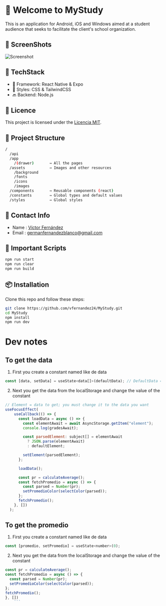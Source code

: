 # 🚀 Welcome to MyStudy

This is an application for Android, iOS and Windows aimed at a student audience that seeks to facilitate the client's school organization.

## 📸 ScreenShots

![Screenshot](https://via.placeholder.com/800x400)

## 🔧 TechStack

- 🧩 Framework: React Native & Expo
- 🎨 Styles: CSS & TailwindCSS
- 🔙 Backend: Node.js
<!-- - 🛢️ Database:  -->

## 📃 Licence

This project is licensed under the [Licencia MIT](LICENSE).

## 🧭 Project Structure

```bash
/
  /api
  /app
    /(drawer)       → All the pages
  /assets           → Images and other resources
    /background
    /fonts
    /icons
    /images
  /components       → Reusable components (react)
  /constants        → Global types and default values
  /styles           → Global styles

```

## 🤝 Contact Info

- Name : [Víctor Fernández](https://github.com/vfernandez24/)
- Email : [germanfernandezblanco@gmail.com](mailto:germanfernandezblanco@gmail.com)

## 🧪 Important Scripts

```bash
npm run start
npm run clear
npm run build
```

## 📦 Installation

Clone this repo and follow these steps:

```bash
git clone https://github.com/vfernandez24/MyStudy.git
cd MyStudy
npm install
npm run dev
```

# Dev notes

## To get the data

1. First you create a constant named like de data

```js
const [data, setData] = useState<data[]>(defaultData); // DefaultData => To develop
```

2. Next you get the data from the localStorage and change the value of the constant

```js
// Element = data to get; you must change it to the data you want
useFocusEffect(
    useCallback(() => {
      const loadData = async () => {
        const elementAwait = await AsyncStorage.getItem("element");
        console.log(gradesAwait);

        const parsedElement: subject[] = elementAwait
          ? JSON.parse(elementAwait)
          : defaultElement;

        setElement(parsedElement);
      };

      loadData();

      const pr = calculateAverage();
      const fetchPromedio = async () => {
        const parsed = Number(pr);
        setPromedioColor(selectColor(parsed));
      };
      fetchPromedio();
    }, [])
  );
```

## To get the promedio
1. First you create a constant named like de data

```js
const [promedio, setPromedio] = useState<number>(0);
```
2. Next you get the data from the localStorage and change the value of the constant

```js
const pr = calculateAverage();
const fetchPromedio = async () => {
  const parsed = Number(pr);
  setPromedioColor(selectColor(parsed));
};
fetchPromedio();
}, [])
    ```
